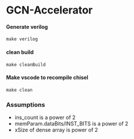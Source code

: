 # GCN-Accelerator

#### Generate verilog
`make verilog`

#### clean build
`make cleanBuild`

#### Make vscode to recompile chisel
`make clean`

### Assumptions
- ins_count is a power of 2
- memParam.dataBits/INST_BITS is a power of 2
- xSize of dense array is power of 2
